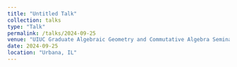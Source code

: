 ```yaml
---
title: "Untitled Talk"
collection: talks
type: "Talk"
permalink: /talks/2024-09-25
venue: "UIUC Graduate Algebraic Geometry and Commutative Algebra Seminar"
date: 2024-09-25
location: "Urbana, IL"
---
```

